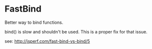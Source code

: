 # FastBind
Better way to bind functions.

bind() is slow and shouldn't be used. This is a proper fix for that issue.

see:
http://jsperf.com/fast-bind-vs-bind/5
